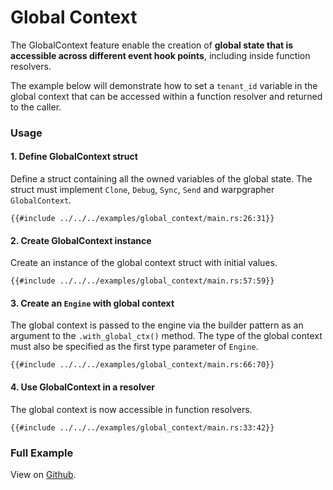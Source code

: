# Global Context

The GlobalContext feature enable the creation of **global state that is accessible across different event hook points**, including inside function resolvers.

The example below will demonstrate how to set a `tenant_id` variable in the global context that can be accessed within a function resolver and returned to the caller. 

### Usage

#### 1. Define GlobalContext struct

Define a struct containing all the owned variables of the global state. The struct must implement `Clone`, `Debug`, `Sync`, `Send` and warpgrapher `GlobalContext`. 

```rust,no_run,noplayground
{{#include ../../../examples/global_context/main.rs:26:31}}
```

#### 2. Create GlobalContext instance

Create an instance of the global context struct with initial values. 

```rust,no_run,noplayground
{{#include ../../../examples/global_context/main.rs:57:59}}
```

#### 3. Create an `Engine` with global context

The global context is passed to the engine via the builder pattern as an argument to the `.with_global_ctx()` method. The type of the global context must also be specified as the first type parameter of `Engine`. 

```rust,no_run,noplayground
{{#include ../../../examples/global_context/main.rs:66:70}}
```

#### 4. Use GlobalContext in a resolver

The global context is now accessible in function resolvers.

```rust,no_run,noplayground
{{#include ../../../examples/global_context/main.rs:33:42}}
```

### Full Example

View on [Github](https://github.com/warpforge/warpgrapher/blob/v0.5.0/examples/global_context/main.rs).
